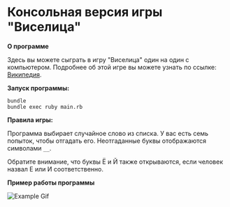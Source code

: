 # Консольная версия игры "Виселица"

**О программе**

Здесь вы можете сыграть в игру "Виселица" один на один с компьютером.
Подробнее об этой игре вы можете узнать по ссылке: [Википедия](https://ru.wikipedia.org/wiki/%D0%92%D0%B8%D1%81%D0%B5%D0%BB%D0%B8%D1%86%D0%B0_(%D0%B8%D0%B3%D1%80%D0%B0)).


**Запуск программы:** 

```
bundle
bundle exec ruby main.rb
```

**Правила игры:**

Программа выбирает случайное слово
из списка. У вас есть семь попыток, чтобы отгадать
его. Неотгаданные буквы отображаются символами ```__```.

Обратите внимание, что буквы Ё и Й также открываются, 
если человек назвал Е или И соответственно.

**Пример работы программы**

![Example Gif](https://media3.giphy.com/media/pkfgcf6cjiSoh6X9Yl/giphy.gif?cid=790b76118f7eaf8fd6c6103cb9855acd5516afd84642c485&rid=giphy.gif&ct=g)
